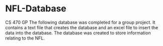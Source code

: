 # NFL-Database
CS 470 GP
The following database was completed for a group project. It contains a text file that creates the database and an excel
file to insert the data into the database. The database was created to store information relating to the NFL. 

